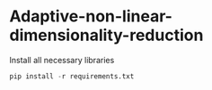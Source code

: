 # Adaptive-non-linear-dimensionality-reduction


Install all necessary libraries

```python 
pip install -r requirements.txt
```
